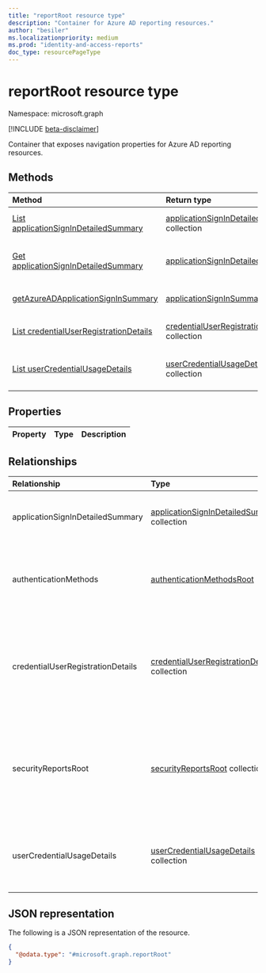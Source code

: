 ```yaml
---
title: "reportRoot resource type"
description: "Container for Azure AD reporting resources."
author: "besiler"
ms.localizationpriority: medium
ms.prod: "identity-and-access-reports"
doc_type: resourcePageType
---
```


# reportRoot resource type

Namespace: microsoft.graph

[!INCLUDE [beta-disclaimer](../../includes/beta-disclaimer.md)]

Container that exposes navigation properties for Azure AD reporting resources.

## Methods

|Method|Return type|Description|
|:---|:---|:---|
| [List applicationSignInDetailedSummary](../api/reportroot-list-applicationsignindetailedsummary.md) | [applicationSignInDetailedSummary](applicationsignindetailedsummary.md) collection | Retrieve **applicationSignInDetailedSummary** objects. |
| [Get applicationSignInDetailedSummary](../api/applicationsignindetailedsummary-get.md) | [applicationSignInDetailedSummary](applicationsignindetailedsummary.md) | Read the properties and relationships of an **applicationSignInDetailedSummary** object. |
| [getAzureADApplicationSignInSummary](../api/reportroot-getazureadapplicationsigninsummary.md) | [applicationSignInSummary](applicationsigninsummary.md) | Read the properties and relationships of an **applicationSignInSummary** object. |
|[List credentialUserRegistrationDetails](../api/reportroot-list-credentialuserregistrationdetails.md)|[credentialUserRegistrationDetails](../resources/credentialuserregistrationdetails.md) collection|Get the details of credentialUserRegistrationDetails objects for a given tenant.|
|[List userCredentialUsageDetails](../api/reportroot-list-usercredentialusagedetails.md)|[userCredentialUsageDetails](../resources/usercredentialusagedetails.md) collection|Get the userCredentialUsageDetails objects for a given tenant. Details include user information, status of the reset, and the reason for failure.|
<!--Temporarily hide these functions until we document them and others.
|[getAzureADLicenseUsage](../api/reportroot-getazureadlicenseusage.md)|[azureADLicenseUsage](../resources/azureadlicenseusage.md) collection|**TODO: Add Description**|
|[getAzureADUserFeatureUsage](../api/reportroot-getazureaduserfeatureusage.md)|[azureADUserFeatureUsage](../resources/azureaduserfeatureusage.md) collection|**TODO: Add Description**|
|[getAzureADFeatureUsage](../api/reportroot-getazureadfeatureusage.md)|[azureADFeatureUsage](../resources/azureadfeatureusage.md) collection|**TODO: Add Description**|
|[getAzureADApplicationSignInSummary](../api/reportroot-getazureadapplicationsigninsummary.md)|[applicationSignInSummary](../resources/applicationsigninsummary.md) collection|**TODO: Add Description**|
|[getCredentialUserRegistrationCount](../api/reportroot-getcredentialuserregistrationcount.md)|[credentialUserRegistrationCount](../resources/credentialuserregistrationcount.md) collection|**TODO: Add Description**|
|[getCredentialUsageSummary](../api/reportroot-getcredentialusagesummary.md)|[credentialUsageSummary](../resources/credentialusagesummary.md) collection|**TODO: Add -->

## Properties
|Property|Type|Description|
|:---|:---|:---|

## Relationships
|Relationship|Type|Description|
|:---|:---|:---|
|applicationSignInDetailedSummary|[applicationSignInDetailedSummary](../resources/applicationsignindetailedsummary.md) collection|Represents a detailed summary of an application sign-in.|
|authenticationMethods|[authenticationMethodsRoot](../resources/authenticationmethodsroot.md)|Container for navigation properties for Azure AD authentication methods resources.|
|credentialUserRegistrationDetails|[credentialUserRegistrationDetails](../resources/credentialuserregistrationdetails.md) collection|Details of the usage of self-service password reset and multi-factor authentication (MFA) for all registered users.|
|securityReportsRoot|[securityReportsRoot](../resources/securityreportsroot.md) collection|Provides the ability to launch a realistic simulated phishing attack that organizations can learn from.|
|userCredentialUsageDetails|[userCredentialUsageDetails](../resources/usercredentialusagedetails.md) collection|Represents the self-service password reset (SSPR) usage for a given tenant.|

## JSON representation
The following is a JSON representation of the resource.
<!-- {
  "blockType": "resource",
  "keyProperty": "id",
  "@odata.type": "microsoft.graph.reportRoot",
  "openType": false
}
-->
``` json
{
  "@odata.type": "#microsoft.graph.reportRoot"
}
```
